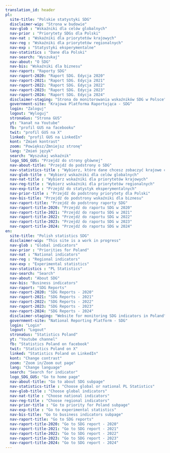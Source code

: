 ```yaml
---
translation_id: header
pl:
  site-title: "Polskie statystyki SDG"
  disclaimer-wip: "Strona w budowie"
  nav-glob : "Wskaźniki dla celów globalnych"
  nav-prior : "Priorytety SDGs dla Polski"
  nav-nat : "Wskaźniki dla priorytetów krajowych"
  nav-reg : "Wskaźniki dla priorytetów regionalnych"
  nav-exp : "Statystyki eksperymentalne"
  nav-statistics : "Dane dla Polski"
  nav-search: "Wyszukaj"
  nav-about: "O SDG"
  nav-bis: "Wskaźniki dla biznesu"
  nav-raport: "Raporty SDG"
  nav-raport-2020: "Raport SDG. Edycja 2020"
  nav-raport-2021: "Raport SDG. Edycja 2021"
  nav-raport-2022: "Raport SDG. Edycja 2022"
  nav-raport-2023: "Raport SDG. Edycja 2023"
  nav-raport-2024: "Raport SDG. Edycja 2024"
  disclaimer-staging: "Strona do monitorowania wskaźników SDG w Polsce"
  government-site: "Krajowa Platforma Raportująca - SDG"
  login: "Zaloguj"
  logout: "Wyloguj"
  stronaGus: "Strona GUS"
  yt: "kanał na Youtube"
  fb: "profil GUS na facebooku"
  twit: "profil GUS na X"
  linked: "profil GUS na LinkedIn"
  kont: "Zmień kontrast"
  zoom: "Powiększ/Zmniejsz stronę"
  lang: "Zmień język"
  search: "Wyszukaj wskaźnik"
  logo_SDG_GUS: "Przejdź do strony głównej"
  nav-about-title: "Przejdź do podstrony o SDG"
  nav-statistics-title : "Wybierz, które dane chcesz zobaczyć krajowe czy globalne"
  nav-glob-title : "Wybierz wskaźniki dla celów globalnych"
  nav-nat-title : "Wybierz wskaźniki dla priorytetów krajowych"
  nav-reg-title : "Wybierz wskaźniki dla priorytetów regionalnych"
  nav-exp-title : "Przejdź do statystyk eksperymentalnych"
  nav-prior-title : "Przejdź do podstrony priorytety dla Polski"
  nav-bis-title: "Przejdź do podstrony wskaźniki dla biznesu"
  nav-raport-title: "Przejdź do podstrony raporty SDG"
  nav-raport-title-2020: "Przejdź do raportu SDG w 2020"
  nav-raport-title-2021: "Przejdź do raportu SDG w 2021"
  nav-raport-title-2022: "Przejdź do raportu SDG w 2022"
  nav-raport-title-2023: "Przejdź do raportu SDG w 2023"
  nav-raport-title-2024: "Przejdź do raportu SDG w 2024"
en:
  site-title: "Polish statistics SDG"
  disclaimer-wip: "This site is a work in progress"
  nav-glob : "Global indicators"
  nav-prior : "Priorities for Poland"
  nav-nat : "National indicators"
  nav-reg : "Regional indicators"
  nav-exp : "Experimental statistics"
  nav-statistics : "PL Statistics"
  nav-search: "Search"
  nav-about: "About SDG"
  nav-bis: "Business indicators"
  nav-raport: "SDG Reports"
  nav-raport-2020: "SDG Reports - 2020"
  nav-raport-2021: "SDG Reports - 2021"
  nav-raport-2022: "SDG Reports - 2022"
  nav-raport-2023: "SDG Reports - 2023"
  nav-raport-2024: "SDG Reports - 2024"
  disclaimer-staging: "Website for monitoring SDG indicators in Poland"
  government-site: "National Reporting Platform - SDG"
  login: "Login"
  logout: "Logout"
  stronaGus: "Statistics Poland"
  yt: "Youtube channel"
  fb: "Statistics Poland on facebook"
  twit: "Statistics Poland on X"
  linked: "Statistics Poland on LinkedIn"
  kont: "Change contrast"
  zoom: "Zoom in/Zoom out page"
  lang: "Change language"
  search: "Search for indicator"
  logo_SDG_GUS: "Go to home page"
  nav-about-title: "Go to about SDG subpage"
  nav-statistics-title : "Choose global or national PL Statistics"
  nav-glob-title : "Choose global indicators"
  nav-nat-title : "Choose national indicators"
  nav-reg-title : "Choose regional indicators"
  nav-prior-title : "Go to priority for Poland subpage"
  nav-exp-title : "Go to experimental statistics"
  nav-bis-title: "Go to business indicators subpage"
  nav-raport-title: "Go to SDG reports"
  nav-raport-title-2020: "Go to SDG report - 2020"
  nav-raport-title-2021: "Go to SDG report - 2021"
  nav-raport-title-2022: "Go to SDG report - 2022"
  nav-raport-title-2023: "Go to SDG report - 2023"
  nav-raport-title-2024: "Go to SDG report - 2024"
---
```


